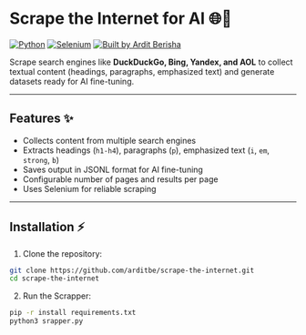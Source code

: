 # Scrape the Internet for AI 🌐🤖

[![Python](https://img.shields.io/badge/Python-3776AB?style=for-the-badge&logo=python&logoColor=white)](https://www.python.org/)
[![Selenium](https://img.shields.io/badge/Selenium-43B02A?style=for-the-badge&logo=selenium&logoColor=white)](https://www.selenium.dev/)
[![Built by Ardit Berisha](https://img.shields.io/badge/Coded%20by-Ardit%20Berisha-FF69B4?style=for-the-badge)](https://github.com/arditbe)

Scrape search engines like **DuckDuckGo, Bing, Yandex, and AOL** to collect textual content (headings, paragraphs, emphasized text) and generate datasets ready for AI fine-tuning.

---

## Features ✨

- Collects content from multiple search engines
- Extracts headings (`h1-h4`), paragraphs (`p`), emphasized text (`i`, `em`, `strong`, `b`)
- Saves output in JSONL format for AI fine-tuning
- Configurable number of pages and results per page
- Uses Selenium for reliable scraping

---

## Installation ⚡

1. Clone the repository:

```bash
git clone https://github.com/arditbe/scrape-the-internet.git
cd scrape-the-internet
```

2. Run the Scrapper:

```bash
pip -r install requirements.txt
python3 srapper.py
```
